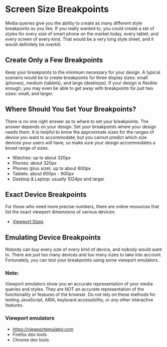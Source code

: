 # Screen Size Breakpoints

Media queries give you the ability to create as many different style breakpoints as you like. If you really wanted to, you could create a set of styles for every size of smart phone on the market today, every tablet, and every screen of every kind. That would be a very long style sheet, and it would definitely be overkill.

## Create Only a Few Breakpoints

Keep your breakpoints to the minimum necessary for your design. A typical scenario would be to create breakpoints for three display sizes: small (phones), medium (tablets), and large (desktops). If your design is flexible enough, you may even be able to get away with breakpoints for just two sizes: small, and larger.

## Where Should You Set Your Breakpoints?

There is no one right answer as to where to set your breakpoints. The answer depends on your design. Set your breakpoints where your design needs them. It is helpful to know the approximate sizes for the ranges of device you want to accommodate, but you cannot predict which size devices your users will have, so make sure your design accommodates a broad range of sizes.

- Watches: up to about 320px
- Phones: about 320px
- Phones (plus size): up to about 600px
- Tablets: about 600px - 900px
- Desktop & Laptop: usually 1024px and larger

## Exact Device Breakpoints

For those who need more precise numbers, there are online resources that list the exact viewport dimensions of various devices:

- [Viewport Sizes](https://viewportsizer.com/devices/)

## Emulating Device Breakpoints

Nobody can buy every size of every kind of device, and nobody would want to. There are just too many devices and too many sizes to take into account. Fortunately, you can test your breakpoints using some viewport emulators.

### Note:

Viewport emulators show you an accurate representation of your media queries and styles. They are NOT an accurate representation of the functionality or features of the browser. Do not rely on these methods for testing JavaScript, ARIA, keyboard accessibility, or any other interactive features.

### Viewport emulators

- https://viewportemulator.com
- Firefox dev tools
- Chrome dev tools
